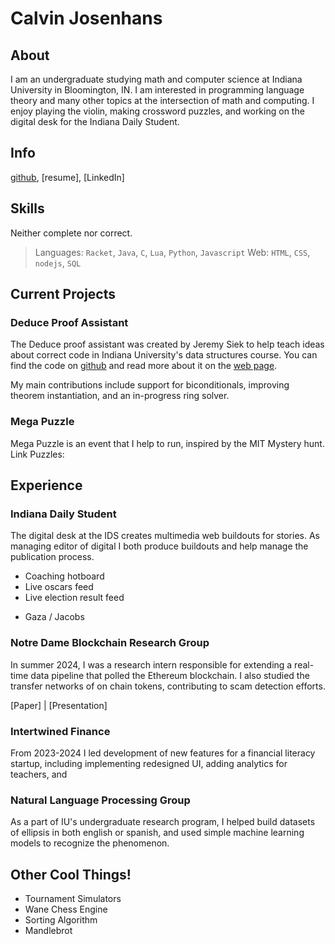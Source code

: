 # Calvin Josenhans

## About

I am an undergraduate studying math and computer science at Indiana University
in Bloomington, IN. I am interested in programming language theory and many
other topics at the intersection of math and computing. I enjoy playing the 
violin, making crossword puzzles, and working on the digital desk for the 
Indiana Daily Student.

## Info
[github](https://github.com/HalflingHelper), [resume], [LinkedIn]

## Skills
Neither complete nor correct.
> Languages: `Racket`, `Java`, `C`, `Lua`, `Python`, `Javascript`
> Web: `HTML`, `CSS`, `nodejs`, `SQL`

## Current Projects

### Deduce Proof Assistant
The Deduce proof assistant was created by Jeremy Siek to help teach ideas
about correct code in Indiana University's data structures course. You
can find the code on [github](https://github.com/jsiek/deduce) and read
more about it on the [web page](https://jsiek.github.io/deduce/).

My main contributions include support for biconditionals, improving theorem
instantiation, and an in-progress ring solver.


### Mega Puzzle
Mega Puzzle is an event that I help to run, inspired by the MIT Mystery hunt.
Link Puzzles:


## Experience


### Indiana Daily Student
The digital desk at the IDS creates multimedia web buildouts for stories.
As managing editor of digital I both produce buildouts and help manage the publication process.
- Coaching hotboard
- Live oscars feed
- Live election result feed
<!-- - Interactive Basketball Game -->
<!-- - Imprisonment data visualizations and video -->
- Gaza / Jacobs

### Notre Dame Blockchain Research Group
In summer 2024, I was a research intern responsible for extending a real-time
data pipeline that polled the Ethereum blockchain. I also studied the transfer
networks of on chain tokens, contributing to scam detection efforts. 

[Paper] | [Presentation]

### Intertwined Finance
From 2023-2024 I led development of new features for a financial literacy
startup, including implementing redesigned UI, adding analytics for teachers,
and 


### Natural Language Processing Group
As a part of IU's undergraduate research program,
I helped build datasets of ellipsis in both english or spanish,
and used simple machine learning models to recognize the
phenomenon.


## Other Cool Things!
- Tournament Simulators
- Wane Chess Engine
- Sorting Algorithm
- Mandlebrot